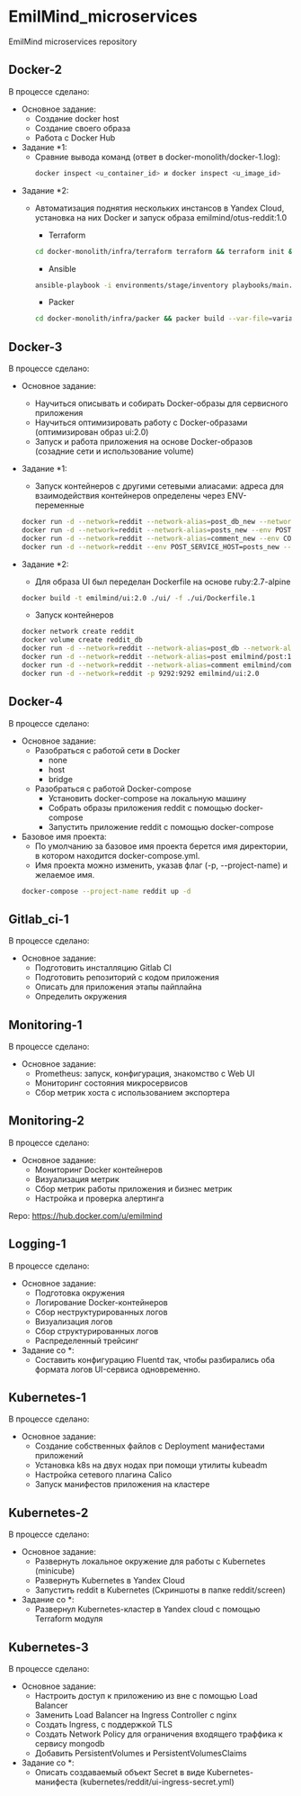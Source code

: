 # EmilMind_microservices
EmilMind microservices repository

## Docker-2
В процессе сделано:
 - Основное задание:
    - Создание docker host
    - Создание своего образа
    - Работа с Docker Hub
 - Задание *1:
	- Сравние вывода команд (ответ в docker-monolith/docker-1.log): 
        ~~~bash
        docker inspect <u_container_id> и docker inspect <u_image_id>        
        ~~~
 - Задание *2:
    - Автоматизация поднятия нескольких инстансов в Yandex Cloud, установка на них Docker и запуск образа emilmind/otus-reddit:1.0
        - Terraform
        ~~~bash
        cd docker-monolith/infra/terraform terraform && terraform init && terraform apply -auto-approve
        ~~~

         - Ansible
        ~~~bash
        ansible-playbook -i environments/stage/inventory playbooks/main.yml
        ~~~

        - Packer
        ~~~bash
        cd docker-monolith/infra/packer && packer build --var-file=variables.json reddit_in_docker.json 
        ~~~


## Docker-3
В процессе сделано:
 - Основное задание:
    - Научиться описывать и собирать Docker-образы для сервисного приложения
    - Научиться оптимизировать работу с Docker-образами (оптимизирован образ ui:2.0)
    - Запуск и работа приложения на основе Docker-образов (созадние сети и использование volume)


- Задание *1:
    - Запуск контейнеров с другими сетевыми алиасами: адреса для взаимодействия контейнеров определены через ENV-переменные
    ~~~bash
    docker run -d --network=reddit --network-alias=post_db_new --network-alias=comment_db_new mongo:latest
    docker run -d --network=reddit --network-alias=posts_new --env POST_DATABASE_HOST=post_db_new --env POST_DATABASE=posts_new emilmind/post:1.0
    docker run -d --network=reddit --network-alias=comment_new --env COMMENT_DATABASE_HOST=comment_db_new --env COMMENT_DATABASE=comments_new emilmind/comment:1.0
    docker run -d --network=reddit --env POST_SERVICE_HOST=posts_new --env COMMENT_SERVICE_HOST=comment_new -p 9292:9292 emilmind/ui:1.0
    ~~~
- Задание *2:
    - Для образа UI был переделан Dockerfile на основе ruby:2.7-alpine
    ~~~bash
    docker build -t emilmind/ui:2.0 ./ui/ -f ./ui/Dockerfile.1 
    ~~~
    - Запуск контейнеров
    ~~~bash
    docker network create reddit    
    docker volume create reddit_db
    docker run -d --network=reddit --network-alias=post_db --network-alias=comment_db -v reddit_db:/data/db mongo:latest
    docker run -d --network=reddit --network-alias=post emilmind/post:1.0
    docker run -d --network=reddit --network-alias=comment emilmind/comment:1.0
    docker run -d --network=reddit -p 9292:9292 emilmind/ui:2.0
    ~~~


## Docker-4
В процессе сделано:
 - Основное задание:
    - Разобраться с работой сети в Docker 
        - none
        - host
        - bridge
    - Разобраться с работой Docker-compose
        - Установить docker-compose на локальную машину
        - Собрать образы приложения reddit с помощью docker-compose
        - Запустить приложение reddit с помощью docker-compose
 - Базовое имя проекта:
    - По умолчанию за базовое имя проекта берется имя директории, в котором находится docker-compose.yml.
    - Имя проекта можно изменить, указав флаг (-p, --project-name) и желаемое имя.
    ~~~bash
    docker-compose --project-name reddit up -d
    ~~~


## Gitlab_ci-1
В процессе сделано:
 - Основное задание:
    - Подготовить инсталляцию Gitlab CI
    - Подготовить репозиторий с кодом приложения
    - Описать для приложения этапы пайплайна
    - Определить окружения


## Monitoring-1
В процессе сделано:
 - Основное задание:
   - Prometheus: запуск, конфигурация, знакомство с Web UI
   - Мониторинг состояния микросервисов
   - Сбор метрик хоста с использованием экспортера

## Monitoring-2
В процессе сделано:
 - Основное задание:
   - Мониторинг Docker контейнеров
   - Визуализация метрик
   - Сбор метрик работы приложения и бизнес метрик
   - Настройка и проверка алертинга

Repo: https://hub.docker.com/u/emilmind

## Logging-1

В процессе сделано:
 - Основное задание:
   - Подготовка окружения
   - Логирование Docker-контейнеров
   - Сбор неструктурированных логов
   - Визуализация логов
   - Сбор структурированных логов
   - Распределенный трейсинг
- Задание со *:
   - Составить конфигурацию Fluentd так, чтобы разбирались оба формата логов UI-сервиса одновременно.

## Kubernetes-1

В процессе сделано:
 - Основное задание:
   - Создание собственных файлов с Deployment манифестами приложений
   - Установка k8s на двух нодах при помощи утилиты kubeadm
   - Настройка сетевого плагина Calico 
   - Запуск манифестов приложения на кластере

## Kubernetes-2

В процессе сделано:
 - Основное задание:
   - Развернуть локальное окружение для работы с Kubernetes (minicube)
   - Развернуть Kubernetes в Yandex Cloud
   - Запустить reddit в Kubernetes (Скриншоты в папке reddit/screen)
- Задание со *:
   - Развернул Kubernetes-кластер в Yandex cloud с помощью Terraform модуля

## Kubernetes-3

В процессе сделано:
 - Основное задание:
   - Настроить доступ к приложению из вне с помощью Load Balancer
   - Заменить Load Balancer на Ingress Controller с nginx
   - Создать Ingress, с поддержкой TLS
   - Создать Network Policy для ограничения входящего траффика к сервису mongodb
   - Добавить PersistentVolumes и PersistentVolumesClaims
- Задание со *:
   - Описать создаваемый объект Secret в виде Kubernetes-манифеста (kubernetes/reddit/ui-ingress-secret.yml)